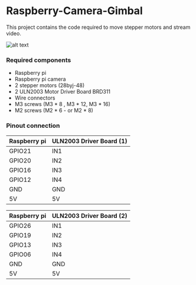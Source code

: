 # Raspberry-Camera-Gimbal

This project contains the code required to move stepper motors and stream video.

![alt text](https://github.com/ManolescuSebastian/Raspberry-Camera-Gimbal/images/20190930_135807.jpg)

### Required components

- Raspberry pi
- Raspberry pi camera
- 2 stepper motors (28byj-48)
- 2 ULN2003 Motor Driver Board BRD311
- Wire connectors
- M3 screws (M3 * 8 , M3 * 12, M3 * 16)
- M2 screws (M2 * 6 - or M2 * 8)

### Pinout connection
Raspberry pi | ULN2003 Driver Board (1)
------------ | -------------
GPIO21 | IN1
GPIO20 | IN2
GPIO16 | IN3
GPIO12 | IN4
GND | GND
5V | 5V

Raspberry pi | ULN2003 Driver Board (2)
------------ | -------------
GPIO26 | IN1
GPIO19 | IN2
GPIO13 | IN3
GPIO06 | IN4
GND | GND
5V | 5V
